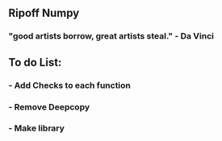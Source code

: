 ## Ripoff Numpy
### "good artists borrow, great artists steal." - Da Vinci
## To do List:
### - Add Checks to each function
### - Remove Deepcopy
### - Make library
